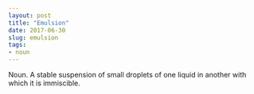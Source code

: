 ```yaml
---
layout: post
title: "Emulsion"
date: 2017-06-30
slug: emulsion
tags:
- noun
---
```


Noun. A stable suspension of small droplets of one liquid in another with which it is immiscible.

